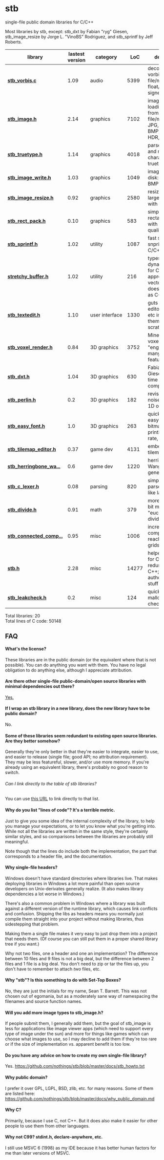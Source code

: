 <!---   THIS FILE IS AUTOMATICALLY GENERATED, DO NOT CHANGE IT BY HAND   --->

stb
===

single-file public domain libraries for C/C++ <a name="stb_libs"></a>

Most libraries by stb, except: stb_dxt by Fabian "ryg" Giesen, stb_image_resize
by Jorge L. "VinoBS" Rodriguez, and stb_sprintf by Jeff Roberts.


library    | lastest version | category | LoC | description
--------------------- | ---- | -------- | --- | --------------------------------
**[stb_vorbis.c](stb_vorbis.c)** | 1.09 | audio | 5399 | decode ogg vorbis files from file/memory to float/16-bit signed output
**[stb_image.h](stb_image.h)** | 2.14 | graphics | 7102 | image loading/decoding from file/memory: JPG, PNG, TGA, BMP, PSD, GIF, HDR, PIC
**[stb_truetype.h](stb_truetype.h)** | 1.14 | graphics | 4018 | parse, decode, and rasterize characters from truetype fonts
**[stb_image_write.h](stb_image_write.h)** | 1.03 | graphics | 1049 | image writing to disk: PNG, TGA, BMP
**[stb_image_resize.h](stb_image_resize.h)** | 0.92 | graphics | 2580 | resize images larger/smaller with good quality
**[stb_rect_pack.h](stb_rect_pack.h)** | 0.10 | graphics | 583 | simple 2D rectangle packer with decent quality
**[stb_sprintf.h](stb_sprintf.h)** | 1.02 | utility | 1087 | fast sprintf, snprintf for C/C++
**[stretchy_buffer.h](stretchy_buffer.h)** | 1.02 | utility | 216 | typesafe dynamic array for C (i.e. approximation to vector<>), doesn't compile as C++
**[stb_textedit.h](stb_textedit.h)** | 1.10 | user&nbsp;interface | 1330 | guts of a text editor for games etc implementing them from scratch
**[stb_voxel_render.h](stb_voxel_render.h)** | 0.84 | 3D&nbsp;graphics | 3752 | Minecraft-esque voxel rendering "engine" with many more features
**[stb_dxt.h](stb_dxt.h)** | 1.04 | 3D&nbsp;graphics | 630 | Fabian "ryg" Giesen's real-time DXT compressor
**[stb_perlin.h](stb_perlin.h)** | 0.2 | 3D&nbsp;graphics | 182 | revised Perlin noise (3D input, 1D output)
**[stb_easy_font.h](stb_easy_font.h)** | 1.0 | 3D&nbsp;graphics | 263 | quick-and-dirty easy-to-deploy bitmap font for printing frame rate, etc
**[stb_tilemap_editor.h](stb_tilemap_editor.h)** | 0.37 | game&nbsp;dev | 4131 | embeddable tilemap editor
**[stb_herringbone_wa...](stb_herringbone_wang_tile.h)** | 0.6 | game&nbsp;dev | 1220 | herringbone Wang tile map generator
**[stb_c_lexer.h](stb_c_lexer.h)** | 0.08 | parsing | 820 | simplify writing parsers for C-like languages
**[stb_divide.h](stb_divide.h)** | 0.91 | math | 379 | more useful 32-bit modulus e.g. "euclidean divide"
**[stb_connected_comp...](stb_connected_components.h)** | 0.95 | misc | 1006 | incrementally compute reachability on grids
**[stb.h](stb.h)** | 2.28 | misc | 14277 | helper functions for C, mostly redundant in C++; basically author's personal stuff
**[stb_leakcheck.h](stb_leakcheck.h)** | 0.2 | misc | 124 | quick-and-dirty malloc/free leak-checking

Total libraries: 20  
Total lines of C code: 50148


FAQ
---

#### What's the license?

These libraries are in the public domain (or the equivalent where that is not
possible). You can do anything you want with them. You have no legal obligation
to do anything else, although I appreciate attribution.

#### <a name="other_libs"></a> Are there other single-file public-domain/open source libraries with minimal dependencies out there?

[Yes.](https://github.com/nothings/single_file_libs)

#### If I wrap an stb library in a new library, does the new library have to be public domain?

No.

#### Some of these libraries seem redundant to existing open source libraries. Are they better somehow?

Generally they're only better in that they're easier to integrate,
easier to use, and easier to release (single file; good API; no
attribution requirement). They may be less featureful, slower,
and/or use more memory. If you're already using an equivalent
library, there's probably no good reason to switch.

###### Can I link directly to the table of stb libraries?

You can use [this URL](https://github.com/nothings/stb#stb_libs) to link directly to that list.

#### Why do you list "lines of code"? It's a terrible metric.

Just to give you some idea of the internal complexity of the library,
to help you manage your expectations, or to let you know what you're
getting into. While not all the libraries are written in the same
style, they're certainly similar styles, and so comparisons between
the libraries are probably still meaningful.

Note though that the lines do include both the implementation, the
part that corresponds to a header file, and the documentation.

#### Why single-file headers?

Windows doesn't have standard directories where libraries
live. That makes deploying libraries in Windows a lot more
painful than open source developers on Unix-derivates generally
realize. (It also makes library dependencies a lot worse in Windows.)

There's also a common problem in Windows where a library was built
against a different version of the runtime library, which causes
link conflicts and confusion. Shipping the libs as headers means
you normally just compile them straight into your project without
making libraries, thus sidestepping that problem.

Making them a single file makes it very easy to just
drop them into a project that needs them. (Of course you can
still put them in a proper shared library tree if you want.)

Why not two files, one a header and one an implementation?
The difference between 10 files and 9 files is not a big deal,
but the difference between 2 files and 1 file is a big deal.
You don't need to zip or tar the files up, you don't have to
remember to attach *two* files, etc.

#### Why "stb"? Is this something to do with Set-Top Boxes?

No, they are just the initials for my name, Sean T. Barrett.
This was not chosen out of egomania, but as a moderately sane
way of namespacing the filenames and source function names.

#### Will you add more image types to stb_image.h?

If people submit them, I generally add them, but the goal of stb_image
is less for applications like image viewer apps (which need to support
every type of image under the sun) and more for things like games which
can choose what images to use, so I may decline to add them if they're
too rare or if the size of implementation vs. apparent benefit is too low.

#### Do you have any advice on how to create my own single-file library?

Yes. https://github.com/nothings/stb/blob/master/docs/stb_howto.txt

#### Why public domain?

I prefer it over GPL, LGPL, BSD, zlib, etc. for many reasons.
Some of them are listed here:
https://github.com/nothings/stb/blob/master/docs/why_public_domain.md

#### Why C?

Primarily, because I use C, not C++. But it does also make it easier
for other people to use them from other languages.

#### Why not C99? stdint.h, declare-anywhere, etc.

I still use MSVC 6 (1998) as my IDE because it has better human factors
for me than later versions of MSVC.



